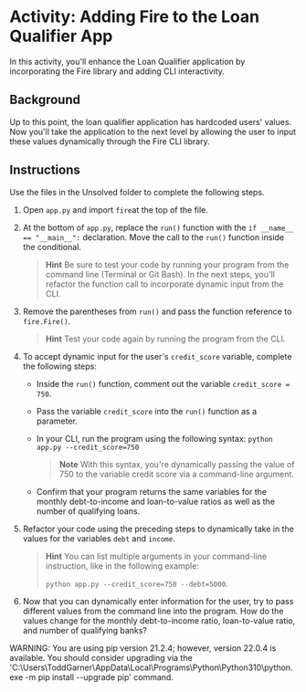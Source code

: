 # Activity: Adding Fire to the Loan Qualifier App

In this activity, you'll enhance the Loan Qualifier application by incorporating the Fire library and adding CLI interactivity.

## Background

Up to this point, the loan qualifier application has hardcoded users' values. Now you'll take the application to the next level by allowing the user to input these values dynamically through the Fire CLI library.

## Instructions

Use the files in the Unsolved folder to complete the following steps.

1. Open `app.py` and import `fire`at the top of the file.

2. At the bottom of `app.py`, replace the `run()` function with the `if __name__ == "__main__":` declaration. Move the call to the `run()` function inside the conditional.

    > **Hint** Be sure to test your code by running your program from the command line (Terminal or Git Bash). In the next steps, you'll refactor the function call to incorporate dynamic input from the CLI.

3. Remove the parentheses from `run()` and pass the function reference to `fire.Fire()`.

    > **Hint** Test your code again by running the program from the CLI.

4. To accept dynamic input for the user's `credit_score` variable, complete the following steps:

    * Inside the `run()` function, comment out the variable `credit_score = 750`.

    * Pass the variable `credit_score` into the `run()` function as a parameter.

    * In your CLI, run the program using the following syntax: `python app.py --credit_score=750`

        > **Note** With this syntax, you're dynamically passing the value of 750 to the variable credit score via a command-line argument.

    * Confirm that your program returns the same variables for the monthly debt-to-income and loan-to-value ratios as well as the number of qualifying loans.

5. Refactor your code using the preceding steps to dynamically take in the values for the variables `debt` and `income`.

    > **Hint** You can list multiple arguments in your command-line instruction, like in the following example:
    >
    > `python app.py --credit_score=750 --debt=5000`.

6. Now that you can dynamically enter information for the user, try to pass different values from the command line into the program. How do the values change for the monthly debt-to-income ratio, loan-to-value ratio, and number of qualifying banks?

WARNING: You are using pip version 21.2.4; however, version 22.0.4 is available.
You should consider upgrading via the 'C:\Users\ToddGarner\AppData\Local\Programs\Python\Python310\python.exe -m pip install --upgrade pip' command.

